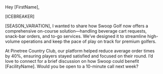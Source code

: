 Hey [FirstName],

[ICEBREAKER]

[SEASON_VARIATION], I wanted to share how Swoop Golf now offers a comprehensive on-course solution—handling beverage cart requests, snack-bar orders, and to-go services. We’ve designed it to streamline high-volume operations and keep the pace of play on track for premium golfers.

At Pinetree Country Club, our platform helped reduce average order times by 40%, ensuring players stayed satisfied and focused on their round. I’d love to connect for a brief discussion on how Swoop could benefit [FacilityName]. Would you be open to a 10-minute call next week?